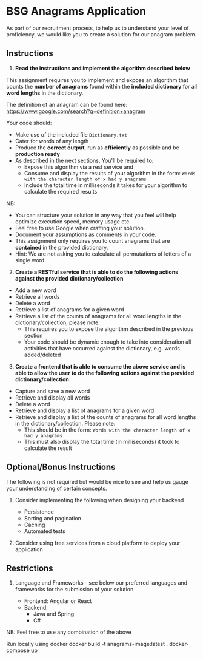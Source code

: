 BSG Anagrams Application
============================

As part of our recruitment process, to help us to understand your level of proficiency, we would like you to create a solution for our anagram problem.

Instructions
------------
1. **Read the instructions and implement the algorithm described below**

This assignment requires you to implement and expose an algorithm that counts the **number of anagrams** found within the **included dictionary** for all **word lengths** in the dictionary.

The definition of an anagram can be found here: https://www.google.com/search?q=definition+anagram

Your code should:

- Make use of the included file `Dictionary.txt`
- Cater for words of any length
- Produce the **correct output**, run as **efficiently** as possible and be **production ready**
- As described in the next sections, You'll be required to:
    - Expose this algorithm via a rest service and
    - Consume and display the results of your algorithm in the form: `Words with the character length of x had y anagrams`
    - Include the total time in milliseconds it takes for your algorithm to calculate the required results


NB:

- You can structure your solution in any way that you feel will help optimize execution speed, memory usage etc.
- Feel free to use Google when crafting your solution.
- Document your assumptions as comments in your code.
- This assignment only requires you to count anagrams that are **contained** in the provided dictionary.
- Hint: We are not asking you to calculate all permutations of letters of a single word.


2. **Create a RESTful service that is able to do the following actions against the provided dictionary/collection**

- Add a new word
- Retrieve all words
- Delete a word
- Retrieve a list of anagrams for a given word
- Retrieve a list of the counts of anagrams for all word lengths in the dictionary/collection, please note:
    - This requires you to expose the algorithm described in the previous section
    - Your code should be dynamic enough to take into consideration all activities that have occurred against the dictionary, e.g. words added/deleted

3. **Create a frontend that is able to consume the above service and is able to allow the user to do the following actions against the provided dictionary/collection:**

- Capture and save a new word
- Retrieve and display all words
- Delete a word
- Retrieve and display a list of anagrams for a given word
- Retrieve and display a list of the counts of anagrams for all word lengths in the dictionary/collection. Please note:
    - This should be in the form: `Words with the character length of x had y anagrams`
    - This must also display the total time (in milliseconds) it took to calculate the result

Optional/Bonus Instructions
---------------------------

The following is not required but would be nice to see and help us gauge your understanding of certain concepts.

1. Consider implementing the following when designing your backend

    - Persistence
    - Sorting and pagination
    - Caching
    - Automated tests

2. Consider using free services from a cloud platform to deploy your application


Restrictions
------------

1. Language and Frameworks - see below our preferred languages and frameworks for the submission of your solution

    - Frontend: Angular or React
    - Backend:
        - Java and Spring
        - C#

NB: Feel free to use any combination of the above

Run locally using docker
docker build -t anagrams-image:latest .
docker-compose up